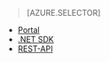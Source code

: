 ﻿> [AZURE.SELECTOR]
- [Portal](media-services-manage-content#encode.md)
- [.NET SDK](media-services-dotnet-encode-asset.md)
- [REST-API](media-services-rest-encode-asset.md)
<!--HONumber=47-->
